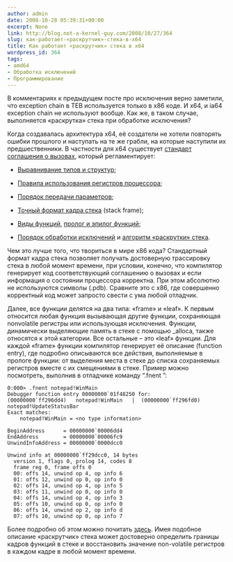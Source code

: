 ```yaml
---
author: admin
date: 2008-10-28 05:39:31+00:00
excerpt: None
link: http://blog.not-a-kernel-guy.com/2008/10/27/364
slug: как-работает-«раскрутчик»-стека-в-x64
title: Как работает «раскрутчик» стека в x64
wordpress_id: 364
tags:
- amd64
- Обработка исключений
- Программирование
---
```


В комментариях к предыдущем посте про исключения верно заметили, что exception chain в TEB используется только в x86 коде. И x64, и ia64 exception chain не используют вообще. Как же, в таком случае, выполняется «раскрутка» стека при обработке исключения?

Когда создавалась архитектура x64, её создатели не хотели повторять ошибки прошлого и наступать на те же грабли, на которые наступили их предшественники. В частности для x64 существует [стандарт соглашения о вызовах](http://msdn.microsoft.com/en-us/library/ms794533.aspx), который регламентирует:

  * [Выравнивание типов и структур](http://msdn.microsoft.com/en-us/library/ms794534.aspx);

  * [Правила использования регистров процессора](http://msdn.microsoft.com/en-us/library/ms794547.aspx);

  * [Порядок передачи параметров](http://msdn.microsoft.com/en-us/library/ms794656.aspx);

  * [Точный формат кадра стека](http://msdn.microsoft.com/en-us/library/ms794332.aspx) (stack frame);

  * [Виды функций](http://msdn.microsoft.com/en-us/library/ms794319.aspx), [пролог и эпилог функций](http://msdn.microsoft.com/en-us/library/ms794615.aspx);

  * [Порядок обработки исключений](http://msdn.microsoft.com/en-us/library/ms794615.aspx) и [алгоритм «раскрутки» стека](http://msdn.microsoft.com/en-us/library/ms794681.aspx).

Чем это лучше того, что твориться в мире x86 кода? Стандартный формат кадра стека позволяет получать достоверную трассировку стека в любой момент времени, при условии, конечно, что компилятор генерирует код соответствующий соглашению о вызовах и если информация о состоянии процессора корректна. При этом абсолютно не используются символы (.pdb). Сравните это с x86, где совершенно корректный код может запросто свести с ума любой отладчик.

Далее, все функции делятся на два типа: «frame» и «leaf». К первым относится любая функция вызывающая другие функции, сохраняющая nonvolatile регистры или использующая исключения. Функции, динамически выделяющие память в стеке с помощью _alloca, также относятся к этой категории. Все остальные – это «leaf» функции. Для каждой «frame» функции компилятор генерирует её описание (function entry), где подробно описываются все действия, выполняемые в прологе функции: от выделения места в стеке до списка сохраняемых регистров вместе с их смещениями в стеке. Пример можно посмотреть, выполнив в отладчике команду “.fnent <symbol>”:

```no-highlight
0:000> .fnent notepad!WinMain
Debugger function entry 00000000`01f48250 for:
(00000000`ff296dd4)   notepad!WinMain   |  (00000000`ff296fd0)   notepad!UpdateStatusBar
Exact matches:
    notepad!WinMain = <no type information>

BeginAddress      = 00000000`00006dd4
EndAddress        = 00000000`00006fc9
UnwindInfoAddress = 00000000`0000dcc0

Unwind info at 00000000`ff29dcc0, 14 bytes
  version 1, flags 0, prolog 14, codes 8
  frame reg 0, frame offs 0
  00: offs 14, unwind op 4, op info 6
  01: offs 12, unwind op 0, op info 0
  02: offs 14, unwind op 4, op info 5
  03: offs 11, unwind op 0, op info 0
  04: offs 14, unwind op 4, op info 3
  05: offs 10, unwind op 0, op info 0
  06: offs 14, unwind op 2, op info d
  07: offs 10, unwind op 0, op info 7
```

Более подробно об этом можно почитать [здесь](http://msdn.microsoft.com/en-us/library/ms794374.aspx). Имея подобное описание «раскрутчик» стека может достоверно определить границы кадров функций в стеке и восстановить значение non-volatile регистров в каждом кадре в любой момент времени.

